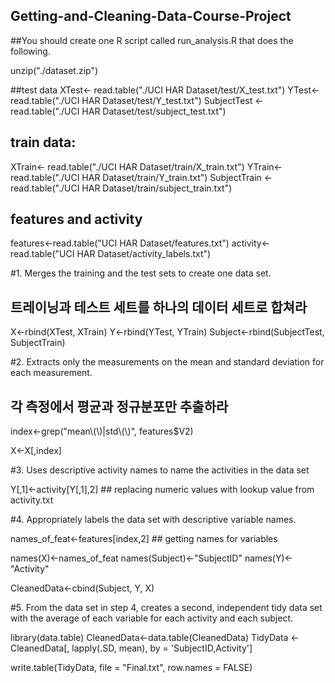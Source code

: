 ## Getting-and-Cleaning-Data-Course-Project

##You should create one R script called run_analysis.R that does the following.

unzip("./dataset.zip")

##test data
XTest<- read.table("./UCI HAR Dataset/test/X_test.txt")
YTest<- read.table("./UCI HAR Dataset/test/Y_test.txt")
SubjectTest <-read.table("./UCI HAR Dataset/test/subject_test.txt")

## train data:
XTrain<- read.table("./UCI HAR Dataset/train/X_train.txt")
YTrain<- read.table("./UCI HAR Dataset/train/Y_train.txt")
SubjectTrain <-read.table("./UCI HAR Dataset/train/subject_train.txt")

## features and activity
features<-read.table("UCI HAR Dataset/features.txt")
activity<-read.table("UCI HAR Dataset/activity_labels.txt")


#1. Merges the training and the test sets to create one data set.
## 트레이닝과 테스트 세트를 하나의 데이터 세트로 합쳐라

X<-rbind(XTest, XTrain)
Y<-rbind(YTest, YTrain)
Subject<-rbind(SubjectTest, SubjectTrain)

#2. Extracts only the measurements on the mean and standard deviation for each measurement.
## 각 측정에서 평균과 정규분포만 추출하라

index<-grep("mean\\(\\)|std\\(\\)", features$V2)

X<-X[,index]

#3. Uses descriptive activity names to name the activities in the data set

Y[,1]<-activity[Y[,1],2] ## replacing numeric values with lookup value from activity.txt


#4. Appropriately labels the data set with descriptive variable names.

names_of_feat<-features[index,2] ## getting names for variables

names(X)<-names_of_feat
names(Subject)<-"SubjectID"
names(Y)<-"Activity"

CleanedData<-cbind(Subject, Y, X)

#5. From the data set in step 4, creates a second, independent tidy data set with the average of each variable for each activity and each subject.

library(data.table)
CleanedData<-data.table(CleanedData)
TidyData <- CleanedData[, lapply(.SD, mean), by = 'SubjectID,Activity']

write.table(TidyData, file = "Final.txt", row.names = FALSE)
